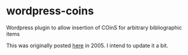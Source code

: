 wordpress-coins
===============

Wordpress plugin to allow insertion of COinS for arbitrary bibliographic items

This was originally posted [here](http://www.wallandbinkley.com/quaedam/2005/08_09_coins-wordpress-plugin-update.html) in 2005. I intend to update it a bit.
